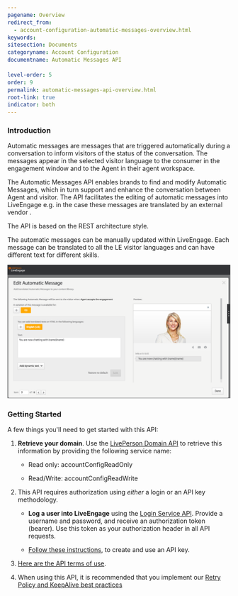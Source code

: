 ```yaml
---
pagename: Overview
redirect_from:
  - account-configuration-automatic-messages-overview.html
keywords:
sitesection: Documents
categoryname: Account Configuration
documentname: Automatic Messages API

level-order: 5
order: 9
permalink: automatic-messages-api-overview.html
root-link: true
indicator: both
---
```


### Introduction

Automatic messages are messages that are triggered automatically during a conversation to inform visitors of the status of the conversation. The messages appear in the selected visitor language to the consumer in the engagement window and to the Agent in their agent workspace.

The Automatic Messages API enables brands to find and modify Automatic Messages, which in turn support and enhance the conversation between Agent and visitor. The API facilitates the  editing of automatic messages into LiveEngage e.g. in the case these messages are translated by an external vendor .

The API is based on the REST architecture style.

The automatic messages can be manually updated within LiveEngage. Each message can be translated to all the LE visitor languages and can have different text for different skills.

![AutomaticMessages](img/automaticmessages.png)

### Getting Started

A few things you'll need to get started with this API:

1. **Retrieve your domain**. Use the [LivePerson Domain API](agent-domain-domain-api.html) to retrieve this information by providing the following service name:

	* Read only: accountConfigReadOnly

	* Read/Write: accountConfigReadWrite

2. This API requires authorization using _either_ a login or an API key methodology.

	* **Log a user into LiveEngage** using the [Login Service API](login-getting-started.html). Provide a username and password, and receive an authorization token (bearer). Use this token as your authorization header in all API requests.

	* [Follow these instructions](guides-gettingstarted.html), to create and use an API key.

3. [Here are the API terms of use](https://www.liveperson.com/policies/terms-of-use).

4. When using this API, it is recommended that you implement our [Retry Policy and KeepAlive best practices](guides-retry-policy.html)
